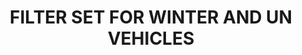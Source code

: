 ---
title: "FILTER SET FOR WINTER AND UN VEHICLES"
price: "TBA"
desc: "Opis nije dostupan"
img_path: "/assets/img/A.MIG-7450.jpg"
brand: AMMO
available: true
cat: "weathering"
subcat: "FILTER SETS"
subsubcat: "SS"
---